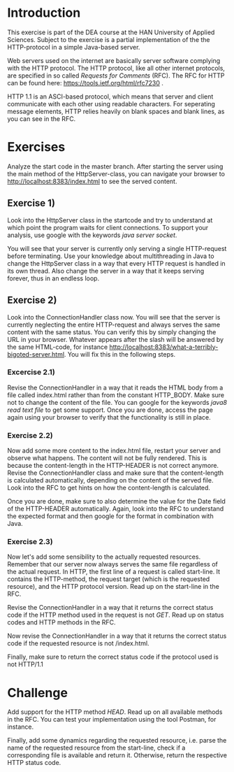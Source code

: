 # Introduction

This exercise is part of the DEA course at the HAN University of Applied Sciences. Subject to the
exercise is a partial implementation of the the HTTP-protocol in a simple Java-based server.

Web servers used on the internet are basically server software complying with the HTTP protocol. 
The HTTP protocol, like all other internet protocols, are specified in so called *Requests for Comments*
(RFC). The RFC for HTTP can be found here: https://tools.ietf.org/html/rfc7230 .

HTTP 1.1 is an ASCI-based protocol, which means that server and client communicate with each other
using readable characters. For seperating message elements, HTTP relies heavily on blank spaces and
blank lines, as you can see in the RFC. 

# Exercises
Analyze the start code in the master branch. After starting the server using the main method of the 
HttpServer-class, you can navigate your browser to [http://localhost:8383/index.html]() to see the served
content.

## Exercise 1)
Look into the HttpServer class in the startcode and try to understand at which point the program waits
for client connections. To support your analysis, use google with the keywords *java server socket*.

You will see that your server is currently only serving a single HTTP-request before terminating. Use 
your knowledge about multithreading in Java to change the HttpServer class in a way that every HTTP request
is handled in its own thread. Also change the server in a way that it keeps serving forever, thus in
an endless loop.

## Exercise 2)
Look into the ConnectionHandler class now. You will see that the server is currently neglecting the entire
HTTP-request and always serves the same content with the same status. You can verify this by simply changing
the URL in your browser. Whatever appears after the slash will be answered by the same HTML-code, for instance
[http://localhost:8383/what-a-terribly-bigoted-server.html](). You will fix this in the following steps.

### Excercise 2.1)
Revise the ConnectionHandler in a way that it reads the HTML body from a file called index.html rather than
from the constant HTTP_BODY. Make sure not to change the content of the file. You can google for the keywords
*java8 read text file* to get some support. Once you are done, access the page again using your browser to
verify that the functionality is still in place. 

### Exercise 2.2)
Now add some more content to the index.html file, restart your server and observe what happens. The content will
not be fully rendered. This is because the content-length in the HTTP-HEADER is not correct anymore. Revise the
ConnectionHandler class and make sure that the content-length is calculated automatically, depending on the content
of the served file. Look into the RFC to get hints on how the content-length is calculated. 

Once you are done, make sure to also determine the value for the Date field of the HTTP-HEADER automatically. Again,
look into the RFC to understand the expected format and then google for the format in combination with Java.

### Exercise 2.3)
Now let's add some sensibility to the actually requested resources. Remember that our server now always serves
the same file regardless of the actual request. In HTTP, the first line of a request is called start-line. It 
contains the HTTP-method, the request target (which is the requested resource), and the HTTP protocol version. 
Read up on the start-line in the RFC. 

Revise the ConnectionHandler in a way that it returns the correct status code if the HTTP method used in the
request is not *GET*. Read up on status codes and HTTP methods in the RFC. 

Now revise the ConnectionHandler in a way that it returns the correct status code if the requested resource is
not /index.html.   

Finally, make sure to return the correct status code if the protocol used is not HTTP/1.1

# Challenge
Add support for the HTTP method *HEAD*. Read up on all available methods in the RFC. You can test your implementation
using the tool Postman, for instance. 

Finally, add some dynamics regarding the requested resource, i.e. parse the name
of the requested resource from the start-line, check if a corresponding file is available and return it. Otherwise,
return the respective HTTP status code.      








 



